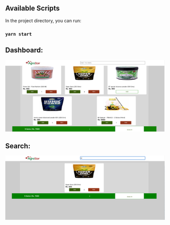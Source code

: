 ## Available Scripts

In the project directory, you can run:

### `yarn start`

## Dashboard:
![Dashboard](public/Progress/finalDashboard.png)

## Search:
![Search](public/Progress/search.png)